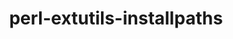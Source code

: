 ---
title: "perl-extutils-installpaths"
layout: cache
categories: [package, develop-2025-01-05]
meta: {"versions": ["0.013"], "compilers": ["gcc@=11.1.0", "gcc@=11.4.0"], "oss": ["ubuntu20.04", "ubuntu22.04"], "platforms": ["linux"], "targets": ["x86_64_v3"], "stacks": ["data-vis-sdk", "e4s", "hep", "root"], "num_specs": 2, "num_specs_by_stack": {"data-vis-sdk": 1, "root": 2, "e4s": 1, "hep": 1}}
spec_details: [{"hash": "baeyst4rdnwzfzibecbqllj4vmjtss4k", "compiler": "gcc@=11.1.0", "versions": ["0.013"], "os": "ubuntu20.04", "platform": "linux", "target": "x86_64_v3", "variants": ["build_system=perl"], "stacks": ["data-vis-sdk", "root"], "size": "-", "tarball": "https://binaries.spack.io/develop-2025-01-05/build_cache/linux-ubuntu20.04-x86_64_v3/gcc-11.1.0/perl-extutils-installpaths-0.013/linux-ubuntu20.04-x86_64_v3-gcc-11.1.0-perl-extutils-installpaths-0.013-baeyst4rdnwzfzibecbqllj4vmjtss4k.spack"}, {"hash": "n3y4hanw3cq2odxqal6qga6m34tf3uha", "compiler": "gcc@=11.4.0", "versions": ["0.013"], "os": "ubuntu22.04", "platform": "linux", "target": "x86_64_v3", "variants": ["build_system=perl"], "stacks": ["e4s", "root", "hep"], "size": "-", "tarball": "https://binaries.spack.io/develop-2025-01-05/build_cache/linux-ubuntu22.04-x86_64_v3/gcc-11.4.0/perl-extutils-installpaths-0.013/linux-ubuntu22.04-x86_64_v3-gcc-11.4.0-perl-extutils-installpaths-0.013-n3y4hanw3cq2odxqal6qga6m34tf3uha.spack"}]
---